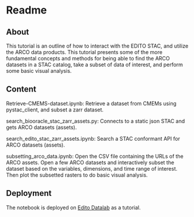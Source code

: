# Readme

## About

This tutorial is an outline of how to interact with the EDITO STAC, and utilize the ARCO data products.  This tutorial presents some of the more fundamental concepts and methods for being able to find the ARCO datasets in a STAC catalog, take a subset of data of interest, and perform some basic visual analysis.

## Content
Retrieve-CMEMS-dataset.ipynb: Retrieve a dataset from CMEMs using pystac_client, and subset a zarr dataset. 

search_biooracle_stac_zarr_assets.py: Connects to a static json STAC and gets ARCO datasets (assets).

search_edito_stac_zarr_assets.ipynb: Search a STAC conformant API for ARCO datasets (assets).

subsetting_arco_data.ipynb:  Open the CSV file containing the URLs of the ARCO assets.  Open a few ARCO datasets and interactively subset the dataset based on the variables, dimensions, and time range of interest.  Then plot the subsetted rasters to do basic visual analysis.

## Deployment
The notebook is deployed on [Edito Datalab](https://datalab.dive.edito.eu/) as a tutorial. 

